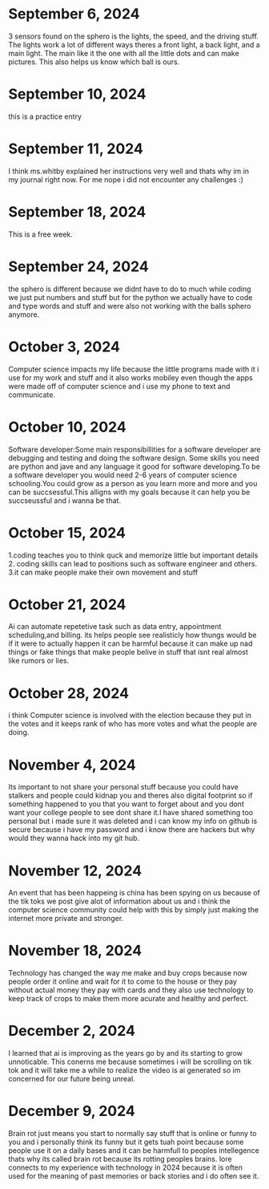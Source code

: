 # September 6, 2024
3 sensors found on the sphero is the lights, the speed, and the driving stuff.
The lights work a lot of different ways theres a front light, a back light, and a main light.
The main like it the one with all the little dots and can make pictures. 
This also helps us know which ball is ours.
# September 10, 2024
this is a practice entry
# September 11, 2024
I think ms.whitby explained her instructions very well and thats why im in my journal right now. 
For me nope i did not encounter any challenges :)
# September 18, 2024
This is a free week.
# September 24, 2024
the sphero is different because we didnt have to do to much while coding we just put 
numbers and stuff but for the python we actually have to code and type words and stuff and 
were also not working with the balls sphero anymore.
# October 3, 2024
Computer science impacts my life because the little programs made with it i use for my work 
and stuff and it also works mobiley even though the apps were made off of computer science
and i use my phone to text and communicate.
# October 10, 2024
Software developer:Some main responsibillities for a software developer are debugging and testing and doing the software design.
Some skills you need are python and jave and any language it good for software developing.To be a software developer you
would need 2-6 years of computer science schooling.You could grow as a person as you learn more and more and 
you can be succsessful.This alligns with my goals because it can help you be succseussful and i wanna be that.
# October 15, 2024
1.coding teaches you to think quck and memorize little but important details
2. coding skills can lead to positions such as software engineer and others.
3.it can make people make their own movement and stuff
# October 21, 2024
Ai can automate repetetive task such as data entry, appointment scheduling,and billing.
its helps people see realisticly how thungs would be if it were to actually happen
it can be harmful because it can make up nad things or fake things that make people belive in 
stuff that isnt real almost like rumors or lies.
# October 28, 2024
i think Computer science is involved with the election because they put in the votes and it keeps rank
of who has more votes and what the people are doing.
# November 4, 2024
Its important to not share your personal stuff because you could have stalkers and people could kidnap you and 
theres also digital footprint so if something happened to you that you want to forget about and you dont want your
college people to see dont share it.I have shared something too personal but i made sure it was deleted and i can know my info
on github is secure because i have my password and i know there are hackers but why would they wanna hack into my git hub.
# November 12, 2024
An event that has been happeing is china has been spying on us because of the tik toks we post give alot of information about us and
i think the computer science community could help with this by simply just making the internet more private and stronger.
# November 18, 2024
Technology has changed the way me make and buy crops because now people order it online and wait for it to come to the house or 
they pay without actual money they pay with cards and they also use technology to keep track of crops to make them more acurate
and healthy and perfect.
# December 2, 2024
I learned that ai is improving as the years go by and its starting to grow unnoticable. This conerns me because sometimes i will
be scrolling on tik tok and it will take me a while to realize the video is ai generated so im concerned for our future being unreal.
# December 9, 2024
Brain rot just means you start to normally say stuff that is online or funny to you and i personally think its funny but it gets 
tuah point because some people use it on a daily bases and it can be harmfull to peoples intellegence thats why its called brain 
rot because its rotting peoples brains. lore connects to my experience with technology in 2024 because it is often used for 
the meaning of past memories or back stories and i do often see it.
